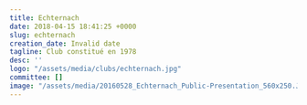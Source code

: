 ```yaml
---
title: Echternach
date: 2018-04-15 18:41:25 +0000
slug: echternach
creation_date: Invalid date
tagline: Club constitué en 1978
desc: ''
logo: "/assets/media/clubs/echternach.jpg"
committee: []
image: "/assets/media/20160528_Echternach_Public-Presentation_560x250.JPG"
---
```


